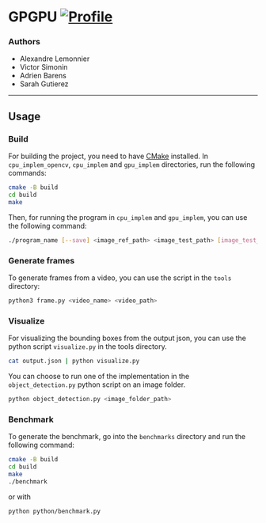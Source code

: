 # GPGPU [![Profile][title-img]][profile]

[title-img]:https://img.shields.io/badge/-SCIA--PRIME-red
[profile]:https://github.com/Pypearl

### Authors

* Alexandre Lemonnier
* Victor Simonin
* Adrien Barens
* Sarah Gutierez

---

## Usage

### Build

For building the project, you need to have [CMake](https://cmake.org/) installed.
In `cpu_implem_opencv`, `cpu_implem` and `gpu_implem` directories, run the following commands:
```bash
cmake -B build
cd build
make
```

Then, for running the program in `cpu_implem` and `gpu_implem`, you can use the following command:
```bash
./program_name [--save] <image_ref_path> <image_test_path> [image_test_path2] [image_test_path3] ...
```

### Generate frames

To generate frames from a video, you can use the script in the `tools` directory:
```bash
python3 frame.py <video_name> <video_path>
```

### Visualize

For visualizing the bounding boxes from the output json, you can use the python script `visualize.py` in the tools directory.
```bash
cat output.json | python visualize.py
```

You can choose to run one of the implementation in the `object_detection.py` python script on an image folder.
```bash
python object_detection.py <image_folder_path>
```

### Benchmark

To generate the benchmark, go into the `benchmarks` directory and run the following command:
```bash
cmake -B build
cd build
make
./benchmark
```
or with
```bash
python python/benchmark.py
```
